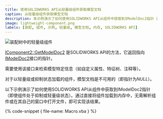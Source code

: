 ```yaml
---
title: 使用SOLIDWORKS API从轻量级组件获取模型文档
caption: 从轻量级组件获取模型文档
description: 本示例演示了如何使用SOLIDWORKS API从组件中获取到IModelDoc2指针（即使组件处于抑制或轻量级状态）
image: lightweight-component.png
labels: [装配, 组件, 示例, 轻量级, 模型文档, 内存, SOLIDWORKS API]
---
```

![装配树中的轻量级组件](lightweight-component.png)

[IComponent2::GetModelDoc2](https://help.solidworks.com/2012/english/api/sldworksapi/SolidWorks.Interop.sldworks~SolidWorks.Interop.sldworks.IComponent2~GetModelDoc2.html) 是SOLIDWORKS API的方法，它返回指向[IModelDoc2](https://help.solidworks.com/2012/english/api/sldworksapi/SolidWorks.Interop.sldworks~SolidWorks.Interop.sldworks.IModelDoc2.html)接口的指针。

需要使用该接口来检索模型特定信息（如自定义属性、特征树、注释等）。

对于以轻量级或抑制状态加载的组件，模型文档是不可用的（即指针为*NULL*）。

以下示例演示了如何使用SOLIDWORKS API从组件中获取到IModelDoc2指针（即使组件处于抑制或轻量级状态）。通过直接将组件加载到内存中，无需解析组件或在其自己的窗口中打开文件，即可实现该结果。

{% code-snippet { file-name: Macro.vba } %}
